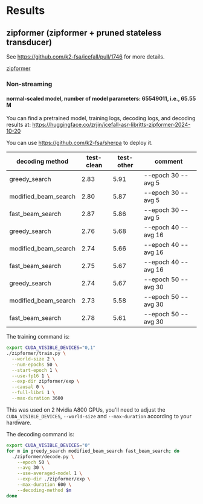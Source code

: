 # Results

## zipformer (zipformer + pruned stateless transducer)

See <https://github.com/k2-fsa/icefall/pull/1746> for more details.

[zipformer](./zipformer)

### Non-streaming

#### normal-scaled model, number of model parameters: 65549011, i.e., 65.55 M

You can find a pretrained model, training logs, decoding logs, and decoding results at:
<https://huggingface.co/zrjin/icefall-asr-libritts-zipformer-2024-10-20>

You can use <https://github.com/k2-fsa/sherpa> to deploy it.

| decoding method      | test-clean | test-other | comment            |
|----------------------|------------|------------|--------------------|
| greedy_search        | 2.83       | 5.91       | --epoch 30 --avg 5 |
| modified_beam_search | 2.80       | 5.87       | --epoch 30 --avg 5 |
| fast_beam_search     | 2.87       | 5.86       | --epoch 30 --avg 5 |
| greedy_search        | 2.76       | 5.68       | --epoch 40 --avg 16|
| modified_beam_search | 2.74       | 5.66       | --epoch 40 --avg 16|
| fast_beam_search     | 2.75       | 5.67       | --epoch 40 --avg 16|
| greedy_search        | 2.74       | 5.67       | --epoch 50 --avg 30|
| modified_beam_search | 2.73       | 5.58       | --epoch 50 --avg 30|
| fast_beam_search     | 2.78       | 5.61       | --epoch 50 --avg 30|


The training command is:
```bash
export CUDA_VISIBLE_DEVICES="0,1"
./zipformer/train.py \
  --world-size 2 \
  --num-epochs 50 \
  --start-epoch 1 \
  --use-fp16 1 \
  --exp-dir zipformer/exp \
  --causal 0 \
  --full-libri 1 \
  --max-duration 3600
```
This was used on 2 Nvidia A800 GPUs, you'll need to adjust the `CUDA_VISIBLE_DEVICES`, `--world-size` and `--max-duration` according to your hardware.

The decoding command is:
```bash
export CUDA_VISIBLE_DEVICES="0"
for m in greedy_search modified_beam_search fast_beam_search; do
  ./zipformer/decode.py \
    --epoch 50 \
    --avg 30 \
    --use-averaged-model 1 \
    --exp-dir ./zipformer/exp \
    --max-duration 600 \
    --decoding-method $m
done
```
